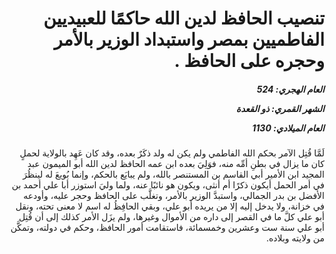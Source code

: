 <h1 dir="rtl">تنصيب الحافظ لدين الله حاكمًا للعبيديين الفاطميين بمصر واستبداد الوزير بالأمر وحجره على الحافظ .</h1>

<h5 dir="rtl">العام الهجري:  524

الشهر القمري: ذو القعدة

العام الميلادي: 1130</h5>

<p dir="rtl">لَمَّا قُتِل الآمر بحكم الله الفاطمي ولم يكن له ولد ذكَرٌ بعده، وقد كان عَهِد بالولاية لحملٍ كان ما يزال في بطنِ أمِّه منه، فوَلِيَ بعده ابن عمه الحافظ لدين الله أبو الميمون عبد المجيد ابن الأمير أبي القاسم بن المستنصر بالله، ولم يبايَع بالحكم، وإنما بُويعَ له لينظُرَ في أمر الحمل أيكون ذكرًا أم أنثى، ويكون هو نائبًا عنه، ولما وليَ استوزر أبا علي أحمد بن الأفضل بن بدر الجمالي، واستبدَّ الوزير بالأمر، وتغلَّب على الحافظ وحجر عليه، وأودعه في خزانة، ولا يدخل إليه إلا من يريده أبو علي، وبقي الحافِظُ له اسم لا معنى تحته، ونقل أبو علي كلَّ ما في القصر إلى داره من الأموال وغيرها، ولم يزَل الأمر كذلك إلى أن قُتِل أبو علي سنة ست وعشرين وخمسمائة، فاستقامت أمور الحافظ، وحكم في دولته، وتمكَّن من ولايته وبلاده.</p></br>
